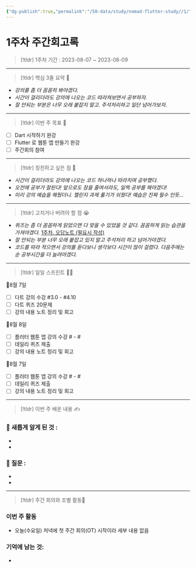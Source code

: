 ```yaml
---
{"dg-publish":true,"permalink":"/50-data/study/nomad-flutter-study//1/"}
---
```


# 1주차 주간회고록

> [!tldr] 1주차
> 기간 : 2023-08-07 ~ 2023-08-09

---

> [!tldr]  핵심 3줄 요약 💖
- _강의를 좀 더 꼼꼼히 봐야겠다._
- _시간이 걸리더라도 강의에 나오는 코드 따라쳐보면서 공부하자._
- _잘 안되는 부분은 너무 오래 붙잡지 말고. 주석처리하고 일단 넘어가보자._

---

> [!tldr]  이번 주 목표 🎯
- [ ] Dart 시작하기 완강
- [ ] Flutter 로 웹툰 앱 만들기 완강
- [ ] 주간회의 참여

---

> [!tldr] 칭친하고 싶은 점 👏
- _시간이 걸리더라도 강의에 나오는 코드 하나하나 따라치며 공부했다._
- _오전에 공부가 잘된다! 앞으로도 잠을 줄여서라도, 일찍 공부를 해야겠다!_
- _미리 강의 예습을 해뒀더니. 챌린지 과제 풀기가 쉬웠다! 예습은 진짜 필수 인듯…_

---

> [!tldr] 고치거나 버려야 할 점 😭
- _퀴즈는 좀 더 꼼꼼하게 읽었으면 다 맞을 수 있었을 것 같다. 꼼꼼하게 읽는 습관을 가져야겠다._
    [1주차. 오답노트 (필요시 작성)](https://www.notion.so/1-e68578a911384a788e5518e3b78cbb3e?pvs=21)
- _잘 안되는 부분 너무 오래 붙잡고 있지 말고 주석처리 하고 넘어가야겠다._
- _코드를 따라 적으면서 강의를 듣다보니 생각보다 시간이 많이 걸렸다. 다음주에는 순 공부시간을 더 늘려야겠다._

---

> [!tldr] 일일 스프린트 🏃‍♀

🔽8월 7일
- [ ] 다트 강의 수강 #3.0 - #4.10
- [ ] 다트 퀴즈 20문제
- [ ] 강의 내용 노트 정리 및 회고

🔽8월 8일
- [ ] 플러터 웹툰 앱 강의 수강 # - #
- [ ] 데일리 퀴즈 제출
- [ ] 강의 내용 노트 정리 및 회고

🔽8월 7일
- [ ] 플러터 웹툰 앱 강의 수강 # - #
- [ ] 데일리 퀴즈 제출
- [ ] 강의 내용 노트 정리 및 회고

---

> [!tldr]  이번 주 배운 내용 ✍️

### 🤩 새롭게 알게 된 것 :
- 
- 

### 🤔 질문 :
- 
- 
---

> [!tldr] 주간 회의와 조별 활동💖

### 이번 주 활동
- 오늘(수요일) 저녁에 첫 주간 회의(OT) 시작이라 세부 내용 없음

### 기억에 남는 것:
- 

